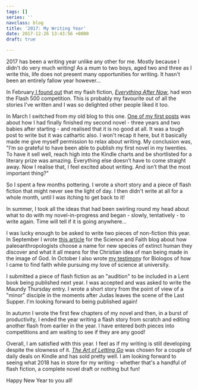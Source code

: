 ```yaml
---
tags: []
series: ''
navclass: blog
title: '2017: My Writing Year'
date: 2017-12-26 13:43:56 +0000
draft: true

---
```

2017 has been a writing year unlike any other for me. Mostly because I didn't do very much writing! As a mum to two boys, aged two and three as I write this, life does not present many opportunities for writing. It hasn't been an entirely fallow year however...

In February[ I found out](http://madebythepotter.blogspot.co.uk/2017/02/flash-500-winner.html) that my flash fiction, [_Everything After Now_](http://flash500.com/index_files/finalq16.htm), had won the Flash 500 competition. This is probably my favourite out of all the stories I've written and I was so delighted other people liked it too.

In March I switched from my old blog to this one. [One of my first posts](https://chloebanks.co.uk/posts/failure-freedom-and-fresh-starts/) was about how I had finally finished my second novel - three years and two babies after starting - and realised that it is no good at all. It was a tough post to write but it was cathartic also. I won't recap it here, but it basically made me give myself permission to relax about writing. My conclusion was, "I’m so grateful to have been able to publish my first novel in my twenties. To have it sell well, reach high into the Kindle charts and be shortlisted for a literary prize was amazing. Everything else doesn’t have to come straight away. Now I realise that, I feel excited about writing. And isn’t that the most important thing?"

So I spent a few months pottering. I wrote a short story and a piece of flash fiction that might never see the light of day. I then didn't write at all for a whole month, until I was itching to get back to it!

In summer, I took all the ideas that had been swirling round my head about what to do with my novel-in-progress and began - slowly, tentatively - to write again. Time will tell if it is going anywhere...

I was lucky enough to be asked to write two pieces of non-fiction this year. In September I wrote [this article](https://scienceandbelief.org/2017/09/14/guest-post-a-hominin-by-any-other-name-would-be-just-as-wise/) for the Science and Faith blog about how paleoanthropologists choose a name for new species of extinct human they discover and what it all means for the Christian idea of man being made in the image of God. In October I also wrote [my testimon](https://biologos.org/blogs/guest/the-reluctant-convert-how-i-found-faith-in-christ-and-peace-with-science)y for Biologos of how I came to find faith while pursuing my love of science at university. 

I submitted a piece of flash fiction as an "audition" to be included in a Lent book being published next year. I was accepted and was asked to write the Maundy Thursday entry. I wrote a short story from the point of view of a "minor" disciple in the moments after Judas leaves the scene of the Last Supper. I'm looking forward to being published again!

In autumn I wrote the first few chapters of my novel and then, in a burst of productivity, I ended the year writing a flash story from scratch and editing another flash from earlier in the year. I have entered both pieces into competitions and am waiting to see if they are any good!

Overall, I am satisfied with this year. I feel as if my writing is still developing despite the slowness of it. [_The Art of Letting Go_](https://www.amazon.co.uk/Art-Letting-Go-Chloe-Banks-ebook/dp/B00LZRKK9S/ref=tmm_kin_swatch_0?_encoding=UTF8&sr=8-1&qid=1406315699) was chosen for a couple of daily deals on Kindle and has sold pretty well. I am looking forward to seeing what 2018 has in store for my writing - whether that's a handful of flash fiction, a complete novel draft or nothing but fun!

Happy New Year to you all!